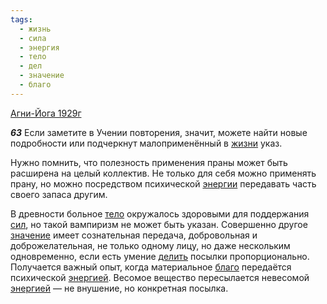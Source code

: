 ```yaml
---
tags:
  - жизнь
  - сила
  - энергия
  - тело
  - дел
  - значение
  - благо
---
```


[Агни-Йога 1929г](/agni/1929)

___63___
Если заметите в Учении повторения, значит, можете найти новые подробности или подчеркнут малоприменённый в [жизни](/tag/#жизнь) указ.   

Нужно помнить, что полезность применения праны может быть расширена на целый коллектив. Не только для себя можно применять прану, но можно посредством психической [энергии](/tag/#энергия) передавать часть своего запаса другим.   

В древности больное [тело](/tag/#тело) окружалось здоровыми для поддержания [сил](/tag/#сила), но такой вампиризм не может быть указан. Совершенно другое [значение](/tag/#значение) имеет сознательная передача, добровольная и доброжелательная, не только одному лицу, но даже нескольким одновременно, если есть умение [делить](/tag/#дел) посылки пропорционально. Получается важный опыт, когда материальное [благо](/tag/#благо) передаётся психической [энергией](/tag/#энергия). Весомое вещество пересылается невесомой [энергией](/tag/#энергия) — не внушение, но конкретная посылка.